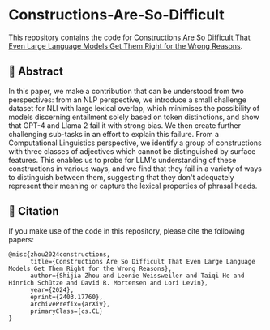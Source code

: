 # Constructions-Are-So-Difficult

This repository contains the code for [Constructions Are So Difficult That Even Large Language Models Get Them Right for the Wrong Reasons](https://arxiv.org/abs/2403.17760).

## 📝 Abstract
In this paper, we make a contribution that can be understood from two perspectives: from an NLP perspective, we introduce a small challenge dataset for NLI with large lexical overlap, which minimises the possibility of models discerning entailment solely based on token distinctions, and show that GPT-4 and Llama 2 fail it with strong bias. We then create further challenging sub-tasks in an effort to explain this failure. From a Computational Linguistics perspective, we identify a group of constructions with three classes of adjectives which cannot be distinguished by surface features. This enables us to probe for LLM's understanding of these constructions in various ways, and we find that they fail in a variety of ways to distinguish between them, suggesting that they don't adequately represent their meaning or capture the lexical properties of phrasal heads.

[//]: # (## 🧪 Experimental Setup)

[//]: # (### prompting)

[//]: # ()
[//]: # (We only accept output with exact one label "Entailment" or "Contraction" as a valid answer, and keep regenerating until it returns a valid one.)

[//]: # ()
[//]: # (a&#41; GPT-3.5 & GPT-4)

[//]: # (OpenAI API: "gpt-3.5-turbo", "gpt-4-0613")

[//]: # (All with default hyperparameters:)

[//]: # (frequency_penalty=0, presence_penalty=0, temperature=1, top_p=1, max_tokens=null)

[//]: # ()
[//]: # ()
[//]: # (b&#41; Llama 2)

[//]: # (Huggingface: "meta-llama/Llama-2-70b-chat-hf")

[//]: # (model.eval&#40;&#41;)

[//]: # (SamplingParams&#40;temperature=0.7, top_p=0.95, top_k=40, max_tokens=512&#41;)

[//]: # ()
[//]: # ()
[//]: # (### probing classifier)

[//]: # (we extract the last-layer embeddings generated by LLMs and then apply perceptron-based classification to these embeddings, to assess how well the categories&#40;CEC, OCE, EAP and AAP&#41; are internally represented in the models. All experiments repeated 5 rounds.)

[//]: # ()
[//]: # (a&#41; GPT)

[//]: # (OpenAI API: "text-embedding-ada-002")

[//]: # (the last-layer embeddings of sentences)

[//]: # ()
[//]: # (b&#41; Llama 2)

[//]: # (the last-layer embeddings of sentences and of the adjectives, which license the so that construction.)

## 📕 Citation
If you make use of the code in this repository, please cite the following papers:
```
@misc{zhou2024constructions,
      title={Constructions Are So Difficult That Even Large Language Models Get Them Right for the Wrong Reasons}, 
      author={Shijia Zhou and Leonie Weissweiler and Taiqi He and Hinrich Schütze and David R. Mortensen and Lori Levin},
      year={2024},
      eprint={2403.17760},
      archivePrefix={arXiv},
      primaryClass={cs.CL}
}
```

